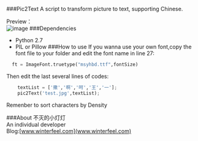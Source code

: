 ###Pic2Text
A script to transform picture to text, supporting Chinese.</br>

Preview：</br>
![image](preview.jpg)
###Dependencies
* Python 2.7</br>
* PIL or Pillow
###How to use
If you wanna use your own font,copy the font file to your folder and edit the font name in line 27:</br>
```python
  ft = ImageFont.truetype("msyhbd.ttf",fontSize)
```

Then edit the last several lines of codes:</br>
```python
    textList = ['撒','啊','呵','王','一'];
	pic2Text('test.jpg',textList);
```
Remenber to sort characters by Density</br>


###About
不灭的小灯灯</br>
An individual developer</br>
Blog:[www.winterfeel.com](www.winterfeel.com)
